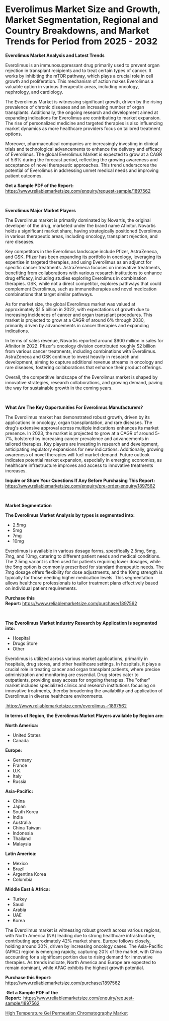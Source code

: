 <p><h1>Everolimus Market Size and Growth, Market Segmentation, Regional and Country Breakdowns, and Market Trends for Period from 2025 -  2032</h1></p><p><strong>Everolimus Market Analysis and Latest Trends</strong></p>
<p><p>Everolimus is an immunosuppressant drug primarily used to prevent organ rejection in transplant recipients and to treat certain types of cancer. It works by inhibiting the mTOR pathway, which plays a crucial role in cell growth and proliferation. This mechanism of action makes Everolimus a valuable option in various therapeutic areas, including oncology, nephrology, and cardiology.</p><p>The Everolimus Market is witnessing significant growth, driven by the rising prevalence of chronic diseases and an increasing number of organ transplants. Additionally, the ongoing research and development aimed at expanding indications for Everolimus are contributing to market expansion. The rise of personalized medicine and targeted therapies is also influencing market dynamics as more healthcare providers focus on tailored treatment options.</p><p>Moreover, pharmaceutical companies are increasingly investing in clinical trials and technological advancements to enhance the delivery and efficacy of Everolimus. The global Everolimus Market is expected to grow at a CAGR of 5.6% during the forecast period, reflecting the growing awareness and acceptance of novel therapeutic approaches. This trend underscores the potential of Everolimus in addressing unmet medical needs and improving patient outcomes.</p></p>
<p><strong>Get a Sample PDF of the Report:&nbsp;</strong> <a href="https://www.reliablemarketsize.com/enquiry/request-sample/1897562?utm_campaign=2233&utm_medium=2&utm_source=Github&utm_content=ia&utm_term=16022025&utm_id=everolimus">https://www.reliablemarketsize.com/enquiry/request-sample/1897562</a></p>
<p>&nbsp;</p>
<p><strong>Everolimus Major Market Players</strong></p>
<p><p>The Everolimus market is primarily dominated by Novartis, the original developer of the drug, marketed under the brand name Afinitor. Novartis holds a significant market share, having strategically positioned Everolimus in various therapeutic areas, including oncology, transplant rejection, and rare diseases. </p><p>Key competitors in the Everolimus landscape include Pfizer, AstraZeneca, and GSK. Pfizer has been expanding its portfolio in oncology, leveraging its expertise in targeted therapies, and using Everolimus as an adjunct for specific cancer treatments. AstraZeneca focuses on innovative treatments, benefiting from collaborations with various research institutions to enhance drug efficacy, including studies exploring Everolimus in combination therapies. GSK, while not a direct competitor, explores pathways that could complement Everolimus, such as immunotherapies and novel medication combinations that target similar pathways.</p><p>As for market size, the global Everolimus market was valued at approximately $1.5 billion in 2022, with expectations of growth due to increasing incidences of cancer and organ transplant procedures. This market is projected to grow at a CAGR of around 6% through 2030, primarily driven by advancements in cancer therapies and expanding indications.</p><p>In terms of sales revenue, Novartis reported around $900 million in sales for Afinitor in 2022. Pfizer's oncology division contributed roughly $2 billion from various cancer treatments, including combinations with Everolimus. AstraZeneca and GSK continue to invest heavily in research and development, aiming to capture additional revenue streams in oncology and rare diseases, fostering collaborations that enhance their product offerings. </p><p>Overall, the competitive landscape of the Everolimus market is shaped by innovative strategies, research collaborations, and growing demand, paving the way for sustainable growth in the coming years.</p></p>
<p>&nbsp;</p>
<p><strong>What Are The Key Opportunities For Everolimus Manufacturers?</strong></p>
<p><p>The Everolimus market has demonstrated robust growth, driven by its applications in oncology, organ transplantation, and rare diseases. The drug's extensive approval across multiple indications enhances its market presence. In 2023, the market is projected to grow at a CAGR of around 5-7%, bolstered by increasing cancer prevalence and advancements in tailored therapies. Key players are investing in research and development, anticipating regulatory expansions for new indications. Additionally, growing awareness of novel therapies will fuel market demand. Future outlook indicates potential market expansion, especially in emerging economies, as healthcare infrastructure improves and access to innovative treatments increases.</p></p>
<p><strong>Inquire or Share Your Questions If Any Before Purchasing This Report:</strong> <a href="https://www.reliablemarketsize.com/enquiry/pre-order-enquiry/1897562?utm_campaign=2233&utm_medium=2&utm_source=Github&utm_content=ia&utm_term=16022025&utm_id=everolimus">https://www.reliablemarketsize.com/enquiry/pre-order-enquiry/1897562</a></p>
<p>&nbsp;</p>
<p><strong>Market Segmentation</strong></p>
<p><strong>The Everolimus Market Analysis by types is segmented into:</strong></p>
<p><ul><li>2.5mg</li><li>5mg</li><li>7mg</li><li>10mg</li></ul></p>
<p><p>Everolimus is available in various dosage forms, specifically 2.5mg, 5mg, 7mg, and 10mg, catering to different patient needs and medical conditions. The 2.5mg variant is often used for patients requiring lower dosages, while the 5mg option is commonly prescribed for standard therapeutic needs. The 7mg dosage offers flexibility for dose adjustments, and the 10mg strength is typically for those needing higher medication levels. This segmentation allows healthcare professionals to tailor treatment plans effectively based on individual patient requirements.</p></p>
<p><strong>Purchase this Report:&nbsp;</strong><a href="https://www.reliablemarketsize.com/purchase/1897562?utm_campaign=2233&utm_medium=2&utm_source=Github&utm_content=ia&utm_term=16022025&utm_id=everolimus">https://www.reliablemarketsize.com/purchase/1897562</a></p>
<p>&nbsp;</p>
<p><strong>The Everolimus Market Industry Research by Application is segmented into:</strong></p>
<p><ul><li>Hospital</li><li>Drugs Store</li><li>Other</li></ul></p>
<p><p>Everolimus is utilized across various market applications, primarily in hospitals, drug stores, and other healthcare settings. In hospitals, it plays a crucial role in treating cancer and organ transplant patients, where precise administration and monitoring are essential. Drug stores cater to outpatients, providing easy access for ongoing therapies. The "other" market includes specialized clinics and research institutions focusing on innovative treatments, thereby broadening the availability and application of Everolimus in diverse healthcare environments.</p></p>
<p><a href="https://www.reliablemarketsize.com/everolimus-r1897562?utm_campaign=2233&utm_medium=2&utm_source=Github&utm_content=ia&utm_term=16022025&utm_id=everolimus">&nbsp;https://www.reliablemarketsize.com/everolimus-r1897562</a></p>
<p><strong>In terms of Region, the Everolimus Market Players available by Region are:</strong></p>
<p>
    <p> <strong> North America: </strong>
        <ul>
            <li>United States</li>
            <li>Canada</li>
        </ul>
        </p> 
    <p> <strong> Europe: </strong>
        <ul>
            <li>Germany</li>
            <li>France</li>
            <li>U.K.</li>
            <li>Italy</li>
            <li>Russia</li>
        </ul>
        </p> 
    <p> <strong> Asia-Pacific: </strong>
        <ul>
            <li>China</li>
            <li>Japan</li>
            <li>South Korea</li>
            <li>India</li>
            <li>Australia</li>
            <li>China Taiwan</li>
            <li>Indonesia</li>
            <li>Thailand</li>
            <li>Malaysia</li>
        </ul>
        </p> 
    <p> <strong> Latin America: </strong>
        <ul>
            <li>Mexico</li>
            <li>Brazil</li>
            <li>Argentina Korea</li>
            <li>Colombia</li>
        </ul>
        </p> 
    <p> <strong> Middle East & Africa: </strong>
        <ul>
            <li>Turkey</li>
            <li>Saudi</li>
            <li>Arabia</li>
            <li>UAE</li>
            <li>Korea</li>
        </ul>
    </p>
    </p>
<p><p>The Everolimus market is witnessing robust growth across various regions, with North America (NA) leading due to strong healthcare infrastructure, contributing approximately 42% market share. Europe follows closely, holding around 30%, driven by increasing oncology cases. The Asia-Pacific (APAC) region is emerging rapidly, capturing 20% of the market, with China accounting for a significant portion due to rising demand for innovative therapies. As trends indicate, North America and Europe are expected to remain dominant, while APAC exhibits the highest growth potential.</p></p>
<p><strong>Purchase this Report: </strong><a href="https://www.reliablemarketsize.com/purchase/1897562?utm_campaign=2233&utm_medium=2&utm_source=Github&utm_content=ia&utm_term=16022025&utm_id=everolimus">https://www.reliablemarketsize.com/purchase/1897562</a></p>
<p>&nbsp;<strong>Get a Sample PDF of the Report:&nbsp;&nbsp;</strong><a href="https://www.reliablemarketsize.com/enquiry/request-sample/1897562?utm_campaign=2233&utm_medium=2&utm_source=Github&utm_content=ia&utm_term=16022025&utm_id=everolimus">https://www.reliablemarketsize.com/enquiry/request-sample/1897562</a></p>
<p><strong></strong></p>
<p><p><a href="https://github.com/kathiestrine5ty/Market-Research-Report-List-1/blob/main/high-temperature-gel-permeation-chromatography-market.md?utm_campaign=2233&utm_medium=2&utm_source=Github&utm_content=ia&utm_term=16022025&utm_id=everolimus">High Temperature Gel Permeation Chromatography Market</a></p></p>